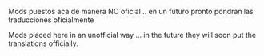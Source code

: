 Mods puestos aca de manera NO oficial .. en un futuro pronto pondran las traducciones oficialmente

Mods placed here in an unofficial way ... in the future they will soon put the translations officially.
